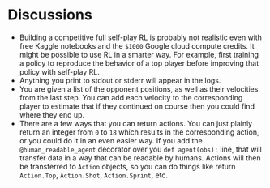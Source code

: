 # Discussions

- Building a competitive full self-play RL is probably not realistic even with free Kaggle notebooks and the `$1000` Google cloud compute credits. It might be possible to use RL in a smarter way. For example, first training a policy to reproduce the behavior of a top player before improving that policy with self-play RL.
- Anything you print to stdout or stderr will appear in the logs.
- You are given a list of the opponent positions, as well as their velocities from the last step. You can add each velocity to the corresponding player to estimate that if they continued on course then you could find where they end up.
- There are a few ways that you can return actions. You can just plainly return an integer from `0` to `18` which results in the corresponding action, or you could do it in an even easier way. If you add the `@human_readable_agent` decorator over you `def agent(obs):` line, that will transfer data in a way that can be readable by humans. Actions will then be transferred to `Action` objects, so you can do things like return `Action.Top`, `Action.Shot`, `Action.Sprint`, etc.

